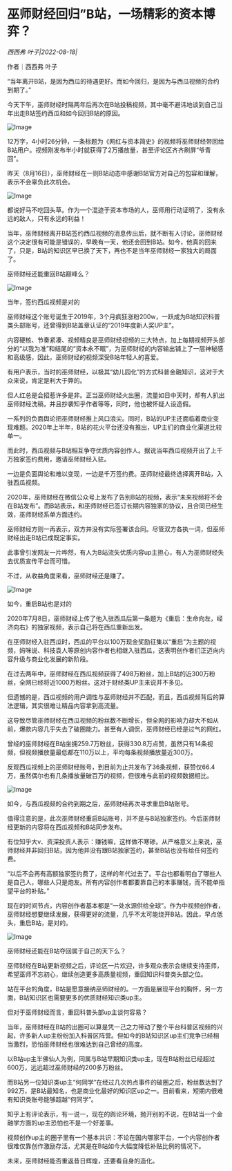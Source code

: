 # 巫师财经回归”B站，一场精彩的资本博弈？

*西西弗 叶子|2022-08-18|*

作者｜西西弗 叶子

“当年离开B站，是因为西瓜的待遇更好。而如今回归，是因为与西瓜视频的合约到期了。”

今天下午，巫师财经时隔两年后再次在B站投稿视频，其中毫不避讳地谈到自己当年出走B站签约西瓜和如今回归B站的原因。

![Image](https://p6.toutiaoimg.com/img/tos-cn-i-qvj2lq49k0/1e15628d7769434284c91d3eeeaf5182~tplv-tt-shrink:640:0.image)

12万字，4小时26分钟，一条标题为《网红与资本简史》的视频将巫师财经带回给B站用户。视频刚发布半小时就获得了2万播放量，甚至评论区齐齐刷屏“爷青回”。

昨天（8月16日），巫师财经在一则B站动态中感谢B站官方对自己的包容和理解，表示不会辜负此次机会。

![Image](https://p6.toutiaoimg.com/img/tos-cn-i-qvj2lq49k0/c8244b347f9e4556a7206bb2769564c1~tplv-tt-shrink:640:0.image)

都说好马不吃回头草。作为一个混迹于资本市场的人，巫师用行动证明了，没有永远的敌人，只有永远的利益！

当年，巫师财经离开B站签约西瓜视频的消息传出后，就不断有人讨论，巫师财经这个决定很有可能是错误的，早晚有一天，他还会回到B站。如今，他真的回来了，只是，B站的知识区早已换了天下，再也不是当年巫师财经一家独大的局面了。

巫师财经还能重回B站巅峰么？

![Image](https://p3.toutiaoimg.com/img/tos-cn-i-qvj2lq49k0/df7640f43721498394336f89cbebf375~tplv-tt-shrink:640:0.image)

当年，签约西瓜视频是对的

巫师财经这个账号诞生于2019年，3个月疯狂涨粉200w，一跃成为B站知识科普类头部账号，还曾得到B站盖章认证的“2019年度新人奖UP主”。

内容硬核、节奏紧凑、视频精良是巫师财经视频的三大特点，加上每期视频开头部分的“以我为准”和结尾的“资本永不眠”，为巫师财经的内容输出铺上了一层神秘感和高级感，因此，巫师财经的视频深受B站年轻人的喜爱。

有用户表示，当时的巫师财经，以极其“幼儿园化”的方式科普金融知识，这对于大众来说，肯定是利大于弊的。

但人红总是会招惹许多是非。正当巫师财经火出圈，流量如日中天时，却有人扒出巫师财经洗稿，并且抄袭知乎作者等等，同时，他也被怀疑人设造假。

一系列的负面舆论把巫师财经推上风口浪尖。同时，B站的UP主还面临着商业变现难题。2020年上半年，B站的花火平台还没有推出，UP主们的商业化渠道比较单一。

而此时，西瓜视频与B站相互争夺优质内容创作人。据说当年西瓜视频开出了上千万独家签约费用，邀请巫师财经入驻。

一边是负面舆论和难以变现，一边是千万签约费。巫师财经最终选择离开B站，入驻西瓜视频。

2020年，巫师财经在微信公众号上发布了告别B站的视频，表示“未来视频将不会在B站发布”。而B站表示，和巫师财经已签订长期内容独家的协议，且合同已经生效，巫师财经系单方面违约。

巫师财经方则一再表示，双方并没有实际签署该合同。尽管双方各执一词，但巫师财经出走B站已成既定事实。

此事曾引发网友一片哗然，有人为B站流失优质内容up主担心，有人为巫师财经失去优质宣传平台而可惜。

不过，从收益角度来看，巫师财经还是赚了。

![Image](https://p6.toutiaoimg.com/img/tos-cn-i-qvj2lq49k0/b66ca3ab832f43c185b1abee21231025~tplv-tt-shrink:640:0.image)

如今，重启B站也是对的

2020年7月8日，巫师财经上传了他入驻西瓜后第一条题为《重启：生命向左，经济向右》的独家视频，表示自己将在西瓜重新出发。

在巫师财经入驻西瓜时，西瓜的平台以100万现金奖励征集以“重启”为主题的视频，妈咪说、科技袁人等原创内容作者也相继入驻西瓜，这表明创作者们正迈向内容升级与商业化发展的新阶段。

在过去两年中，巫师财经在西瓜视频获得了498万粉丝，加上B站的近300万粉丝，全网已经将近1000万粉丝。这对于财经类UP主来说并不多见。

但遗憾的是，西瓜视频的用户调性与巫师财经并不匹配，而且，西瓜视频背后的算法逻辑，其实很难让精品内容拿到高流量。

这导致尽管巫师财经在西瓜视频的粉丝数不断增长，但全网的影响力却大不如从前，爆款内容几乎失去了破圈能力。甚至有人调侃，巫师财经已经是过气的网红。

曾经的巫师财经在B站坐拥259.7万粉丝，获得330.8万点赞，虽然只有14条视频，但视频播放量最低都在110万以上，平均每条视频播放量近300万。

反观西瓜视频上的巫师财经账号，到目前为止共发布了36条视频，获赞仅66.4万，虽然偶尔也有几条播放量破百万的视频，但很难与此前的视频数据相比。

![Image](https://p3.toutiaoimg.com/img/tos-cn-i-qvj2lq49k0/b3540b4c9e474e6c8f354a076854d5f3~tplv-tt-shrink:640:0.image)

如今，与西瓜视频的合约到期之后，巫师财经再次寻求重启B站账号。

值得注意的是，此次巫师财经重启B站账号，并不是与B站独家签约。今后巫师财经更新的内容将在西瓜视频和B站同步发布。

有位知乎大v、资深投资人表示：赚钱嘛，这样做不寒碜。从严格意义上来说，巫师财经并非回归B站，因为他并没有跟B站独家签约，甚至B站也没有给任何签约费。

“以后不会再有高额独家签约费了，这样的年代过去了。平台也都看明白了哪些人是自己人，哪些人只是炮友。所有内容创作者都要靠自己的本事赚钱，而不能单指望平台的补贴。”

现在的时间节点，内容创作者基本都是“一处水源供给全球”。作为中视频创作者，巫师财经想要继续发展，获得更好的流量，几乎不太可能绕开B站。因此，早点低头，重启B站，是对的。

![Image](https://p3.toutiaoimg.com/img/tos-cn-i-qvj2lq49k0/8c38fe46dae44f3d82d5d218a70610ca~tplv-tt-shrink:640:0.image)

巫师财经还能在B站夺回属于自己的天下么？

巫师财经在B站更新视频之后，评论区一片欢迎，许多观众表示会继续支持巫师，希望巫师不忘初心，继续创造更多高质量视频，重回知识科普类头部之位。

站在平台的角度，B站是愿意接纳巫师财经的。一方面是展现平台的胸怀，另一方面，B站知识区也需要更多的优质财经知识类up主。

但对于巫师财经而言，重回科普头部up主谈何容易？

当年，巫师财经在B站的出圈可以算是凭一己之力带动了整个平台科普区视频的兴起，许多新人up主纷纷加入科普区阵营。但如今的B站知识区up主们竞争已经相当激烈，恐怕巫师财经也很难达到自己曾经的高度。

以B站up主半佛仙人为例，同属与B站早期知识类up主，现在B站粉丝已经超过600万，远远超过巫师财经的200多万粉丝。

而B站另一位知识类up主“何同学”在经过几次热点事件的破圈之后，粉丝数达到了992万，是B站最知名，也是商业化最好的知识区up之一。目前看来，短期内很难有知识类账号能够超越“何同学”。

知乎上有评论表示，有一说一，现在的舆论环境，抛开别的不说，在B站当一个金融学方面的up主恐怕也不是一个好差事。

视频创作up主的圈子里有一个基本共识：不论在国内哪家平台，一个内容创作者很难仅靠创作激励存活，尤其是在B站如今大幅度降低补贴比例的情况下。

未来，巫师财经能否重返昔日辉煌，还要看自身的造化。

